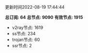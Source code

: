 更新时间2022-08-19 17:44:44

**总订阅: 64**
**总节点: 9090**
**有效节点: 1915**
- v2ray节点: 1619
- ss节点: 234
- trojan节点: 60
- ssr节点: 2
